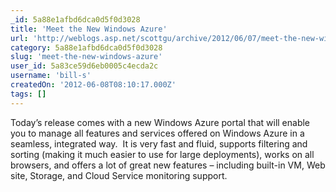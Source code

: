 ```yaml
---
_id: 5a88e1afbd6dca0d5f0d3028
title: 'Meet the New Windows Azure'
url: 'http://weblogs.asp.net/scottgu/archive/2012/06/07/meet-the-new-windows-azure.aspx'
category: 5a88e1afbd6dca0d5f0d3028
slug: 'meet-the-new-windows-azure'
user_id: 5a83ce59d6eb0005c4ecda2c
username: 'bill-s'
createdOn: '2012-06-08T08:10:17.000Z'
tags: []
---
```


Today’s release comes with a new Windows Azure portal that will enable you to manage all features and services offered on Windows Azure in a seamless, integrated way.  It is very fast and fluid, supports filtering and sorting (making it much easier to use for large deployments), works on all browsers, and offers a lot of great new features – including built-in VM, Web site, Storage, and Cloud Service monitoring support.
